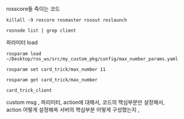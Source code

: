 
rosscore들 죽이는 코드

```
killall -9 roscore rosmaster rosout roslaunch
```

```
rosnode list | grep client
```

파라미터 load
```
rosparam load ~/Desktop/ros_ws/src/my_custom_pkg/config/max_number_params.yaml
```

```
rosparam set card_trick/max_number 11
```
```
rosparam get card_trick/max_number
```

```
card_trick_client
```

custom msg , 파리미터, action에 대해서, 코드의 핵심부분만 설정해서,  
action 어떻게 설정해쏙 서버의 핵심부분 어떻게 구성했는지 , 